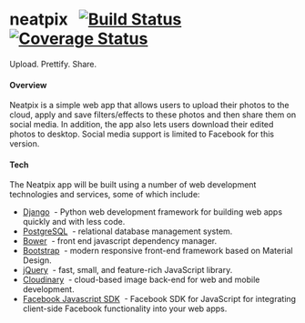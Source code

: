 # neatpix &nbsp;&nbsp;[![Build Status](https://travis-ci.org/andela-uawili/photo-editing-application.svg?branch=develop)](https://travis-ci.org/andela-uawili/photo-editing-application) [![Coverage Status](https://coveralls.io/repos/andela-uawili/photo-editing-application/badge.svg?branch=develop&service=github)](https://coveralls.io/github/andela-uawili/photo-editing-application?branch=develop)
Upload. Prettify. Share.


#### Overview
Neatpix is a simple web app that allows users to upload their photos to the cloud, apply and save filters/effects to these photos and then share them on social media. In addition, the app also lets users download their edited photos to desktop. Social media support is limited to Facebook for this version.


#### Tech
The Neatpix app will be built using a number of web development technologies and services, some of which include:
+ [Django](https://www.djangoproject.com/) &nbsp;- Python web development framework for building web apps quickly and with less code.
+ [PostgreSQL](http://www.postgresql.org/) &nbsp;- relational database management system.
+ [Bower](http://bower.io/) &nbsp;- front end javascript dependency manager.
+ [Bootstrap](http://getbootstrap.com/) &nbsp;- modern responsive front-end framework based on Material Design.
+ [jQuery](http://jquery.com/) &nbsp;- fast, small, and feature-rich JavaScript library.
+ [Cloudinary](http://cloudinary.com/) &nbsp;- cloud-based image back-end for web and mobile development.
+ [Facebook Javascript SDK](https://developers.facebook.com/docs/javascript) &nbsp;- Facebook SDK for JavaScript for integrating client-side Facebook functionality into your web apps.